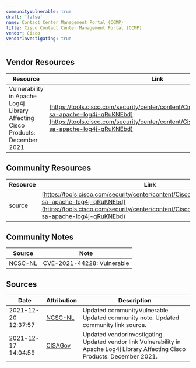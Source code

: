 ```yaml
---
communityVulnerable: true
draft: 'false'
name: Contact Center Management Portal (CCMP)
title: Cisco Contact Center Management Portal (CCMP)
vendor: Cisco
vendorInvestigating: true
---
```


## Vendor Resources
| Resource | Link |
| --- | --- |
| Vulnerability in Apache Log4j Library Affecting Cisco Products: December 2021 | [https://tools.cisco.com/security/center/content/CiscoSecurityAdvisory/cisco-sa-apache-log4j-qRuKNEbd](https://tools.cisco.com/security/center/content/CiscoSecurityAdvisory/cisco-sa-apache-log4j-qRuKNEbd) |

## Community Resources
| Resource | Link |
| --- | --- |
| source | [https://tools.cisco.com/security/center/content/CiscoSecurityAdvisory/cisco-sa-apache-log4j-qRuKNEbd](https://tools.cisco.com/security/center/content/CiscoSecurityAdvisory/cisco-sa-apache-log4j-qRuKNEbd) |

## Community Notes
| Source | Note |
| --- | --- |
| [NCSC-NL](https://github.com/NCSC-NL/log4shell/blob/main/software/README.md) | CVE-2021-44228: Vulnerable </ul> |

## Sources
| Date | Attribution | Description |
| --- | --- | --- |
| 2021-12-20 12:37:57 | [NCSC-NL](https://github.com/NCSC-NL/log4shell/blob/main/software/README.md) | Updated communityVulnerable. Updated community note. Updated community link source.  |
| 2021-12-17 14:04:59 | [CISAGov](https://raw.githubusercontent.com/cisagov/log4j-affected-db/develop/README.md) | Updated vendorInvestigating. Updated vendor link Vulnerability in Apache Log4j Library Affecting Cisco Products: December 2021.  |
